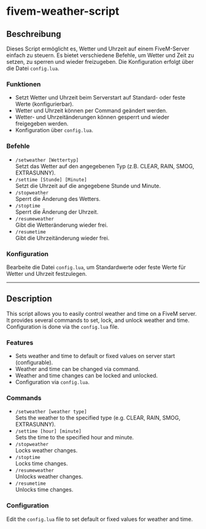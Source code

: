 # fivem-weather-script

## Beschreibung

Dieses Script ermöglicht es, Wetter und Uhrzeit auf einem FiveM-Server einfach zu steuern. Es bietet verschiedene Befehle, um Wetter und Zeit zu setzen, zu sperren und wieder freizugeben. Die Konfiguration erfolgt über die Datei `config.lua`.

### Funktionen
- Setzt Wetter und Uhrzeit beim Serverstart auf Standard- oder feste Werte (konfigurierbar).
- Wetter und Uhrzeit können per Command geändert werden.
- Wetter- und Uhrzeitänderungen können gesperrt und wieder freigegeben werden.
- Konfiguration über `config.lua`.

### Befehle

- `/setweather [Wettertyp]`  
  Setzt das Wetter auf den angegebenen Typ (z.B. CLEAR, RAIN, SMOG, EXTRASUNNY).
- `/settime [Stunde] [Minute]`  
  Setzt die Uhrzeit auf die angegebene Stunde und Minute.
- `/stopweather`  
  Sperrt die Änderung des Wetters.
- `/stoptime`  
  Sperrt die Änderung der Uhrzeit.
- `/resumeweather`  
  Gibt die Wetteränderung wieder frei.
- `/resumetime`  
  Gibt die Uhrzeitänderung wieder frei.

### Konfiguration
Bearbeite die Datei `config.lua`, um Standardwerte oder feste Werte für Wetter und Uhrzeit festzulegen.

---

## Description

This script allows you to easily control weather and time on a FiveM server. It provides several commands to set, lock, and unlock weather and time. Configuration is done via the `config.lua` file.

### Features
- Sets weather and time to default or fixed values on server start (configurable).
- Weather and time can be changed via command.
- Weather and time changes can be locked and unlocked.
- Configuration via `config.lua`.

### Commands

- `/setweather [weather type]`  
  Sets the weather to the specified type (e.g. CLEAR, RAIN, SMOG, EXTRASUNNY).
- `/settime [hour] [minute]`  
  Sets the time to the specified hour and minute.
- `/stopweather`  
  Locks weather changes.
- `/stoptime`  
  Locks time changes.
- `/resumeweather`  
  Unlocks weather changes.
- `/resumetime`  
  Unlocks time changes.

### Configuration
Edit the `config.lua` file to set default or fixed values for weather and time.


